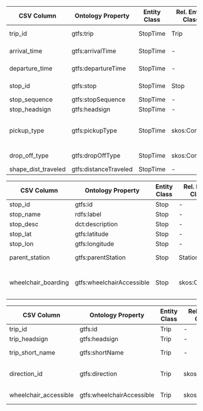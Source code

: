 | CSV Column           | Ontology Property | Entity Class | Rel. Entity Class | Subject Generation    | Join Condition | Datatype | Function Name | Function Output |
| --- | --- | --- | --- | --- | --- | --- | --- | --- |
| trip_id | gtfs:trip | StopTime | Trip | stoptime/{trip_id}_{stop_sequence} | stop_times.trip_id = trips.trip_id | - | - | - |
| arrival_time | gtfs:arrivalTime | StopTime | - | - | - | schema:Time (xsd:time) | - | - |
| departure_time | gtfs:departureTime | StopTime | - | - | - | schema:Time (xsd:time) | - | - |
| stop_id | gtfs:stop | StopTime | Stop | - | stop_times.stop_id = stops.stop_id | - | - | - |
| stop_sequence | gtfs:stopSequence | StopTime | - | - | - | xsd:nonNegativeInteger | - | - |
| stop_headsign | gtfs:headsign | StopTime | - | - | - | xsd:string | es | - |
| pickup_type | gtfs:pickupType | StopTime | skos:Concept | - | - | skos:Concept | - | mapPickupType 0 → <http://transport.linkeddata.es/kos/pickup/available>, 1 → .../not-available, 2 → .../must-phone, 3 → .../coordinate-with-driver |
| drop_off_type | gtfs:dropOffType | StopTime | skos:Concept | - | - | skos:Concept | - | mapDropOffType Same pattern as pickup_type mappings |
| shape_dist_traveled | gtfs:distanceTraveled | StopTime | - | - | - | gtfs:nonNegativeFloat | - | - |

| CSV Column           | Ontology Property | Entity Class | Rel. Entity Class | Subject Generation    | Join Condition | Datatype | Function Name | Function Output |
| --- | --- | --- | --- | --- | --- | --- | --- | --- |
| stop_id | gtfs:id | Stop | - | stop/{stop_id} | - | xsd:string | - | - |
| stop_name | rdfs:label | Stop | - | - | - | xsd:string | es | - |
| stop_desc | dct:description | Stop | - | - | - | xsd:string | es | - |
| stop_lat | gtfs:latitude | Stop | - | - | - | geo:lat | - | - |
| stop_lon | gtfs:longitude | Stop | - | - | - | geo:long | - | - |
| parent_station | gtfs:parentStation | Stop | Station | - | stops.parent_station = stops.stop_id | - | - | - |
| wheelchair_boarding | gtfs:wheelchairAccessible | Stop | skos:Concept | - | - | skos:Concept | - | mapWheelchairAccessibility 0 → <http://transport.linkeddata.es/kos/wheelchair-accesible/no-information>, 1 → .../accesible, 2 → .../inaccesible |

| CSV Column           | Ontology Property | Entity Class | Rel. Entity Class | Subject Generation    | Join Condition | Datatype | Function Name | Function Output |
| --- | --- | --- | --- | --- | --- | --- | --- | --- |
| trip_id | gtfs:id | Trip | - | trip/{trip_id} | - | xsd:string | - | - |
| trip_headsign | gtfs:headsign | Trip | - | - | - | xsd:string | es | - |
| trip_short_name | gtfs:shortName | Trip | - | - | - | xsd:string | - | formatShortName Capitalize first letters (e.g., "VALDECARROS" → "Valdecarros") |
| direction_id | gtfs:direction | Trip | skos:Concept | - | - | skos:Concept | - | mapDirection 0 → <http://transport.linkeddata.es/kos/direction/one-direction>, 1 → .../opposite-direction |
| wheelchair_accessible | gtfs:wheelchairAccessible | Trip | skos:Concept | - | - | skos:Concept | - | mapWheelchairAccessibility Same as stops.csv mapping |
